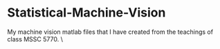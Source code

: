 # Statistical-Machine-Vision
My machine vision matlab files that I have created from the teachings of class MSSC 5770. \
